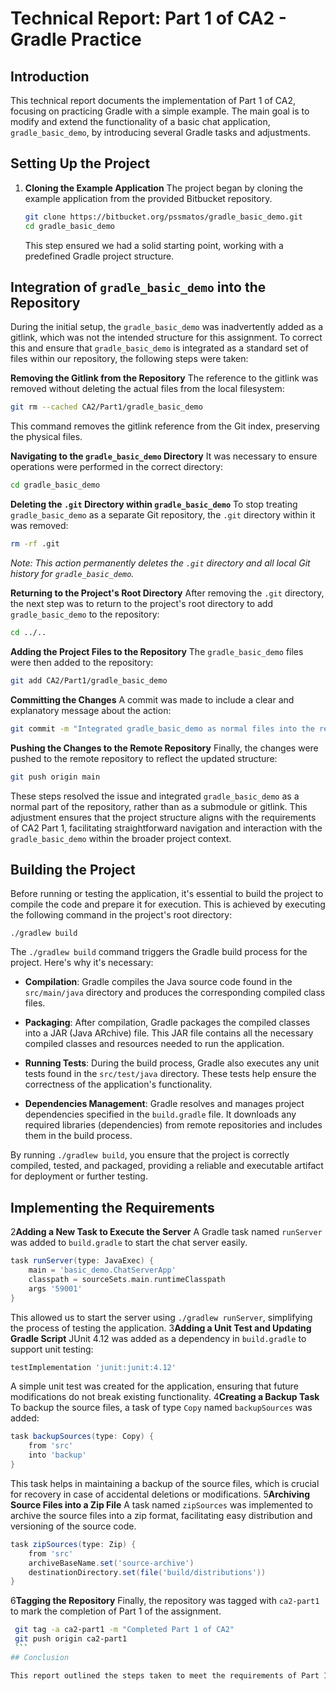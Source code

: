 # Technical Report: Part 1 of CA2 - Gradle Practice

## Introduction

This technical report documents the implementation of Part 1 of CA2, focusing on practicing Gradle with a simple example. The main goal is to modify and extend the functionality of a basic chat application, `gradle_basic_demo`, by introducing several Gradle tasks and adjustments.

## Setting Up the Project

1. **Cloning the Example Application**
   The project began by cloning the example application from the provided Bitbucket repository.

   ```bash
   git clone https://bitbucket.org/pssmatos/gradle_basic_demo.git
   cd gradle_basic_demo
   ```

   This step ensured we had a solid starting point, working with a predefined Gradle project structure.

## Integration of `gradle_basic_demo` into the Repository

During the initial setup, the `gradle_basic_demo` was inadvertently added as a gitlink, which was not the intended structure for this assignment. To correct this and ensure that `gradle_basic_demo` is integrated as a standard set of files within our repository, the following steps were taken:

**Removing the Gitlink from the Repository**
The reference to the gitlink was removed without deleting the actual files from the local filesystem:

```bash
git rm --cached CA2/Part1/gradle_basic_demo
```

This command removes the gitlink reference from the Git index, preserving the physical files.

**Navigating to the `gradle_basic_demo` Directory**
It was necessary to ensure operations were performed in the correct directory:

```bash
cd gradle_basic_demo
```

**Deleting the `.git` Directory within `gradle_basic_demo`**
To stop treating `gradle_basic_demo` as a separate Git repository, the `.git` directory within it was removed:

```bash
rm -rf .git
```

*Note: This action permanently deletes the `.git` directory and all local Git history for `gradle_basic_demo`.*

**Returning to the Project's Root Directory**
After removing the `.git` directory, the next step was to return to the project's root directory to add `gradle_basic_demo` to the repository:

```bash
cd ../..
```

**Adding the Project Files to the Repository**
The `gradle_basic_demo` files were then added to the repository:

```bash
git add CA2/Part1/gradle_basic_demo
```

**Committing the Changes**
A commit was made to include a clear and explanatory message about the action:

```bash
git commit -m "Integrated gradle_basic_demo as normal files into the repository"
```

**Pushing the Changes to the Remote Repository**
Finally, the changes were pushed to the remote repository to reflect the updated structure:

```bash
git push origin main
```

These steps resolved the issue and integrated `gradle_basic_demo` as a normal part of the repository, rather than as a submodule or gitlink. This adjustment ensures that the project structure aligns with the requirements of CA2 Part 1, facilitating straightforward navigation and interaction with the `gradle_basic_demo` within the broader project context.
## Building the Project

Before running or testing the application, it's essential to build the project to compile the code and prepare it for execution. This is achieved by executing the following command in the project's root directory:

```shell
./gradlew build
```
The `./gradlew build` command triggers the Gradle build process for the project. Here's why it's necessary:

- **Compilation**: Gradle compiles the Java source code found in the `src/main/java` directory and produces the corresponding compiled class files.

- **Packaging**: After compilation, Gradle packages the compiled classes into a JAR (Java ARchive) file. This JAR file contains all the necessary compiled classes and resources needed to run the application.

- **Running Tests**: During the build process, Gradle also executes any unit tests found in the `src/test/java` directory. These tests help ensure the correctness of the application's functionality.

- **Dependencies Management**: Gradle resolves and manages project dependencies specified in the `build.gradle` file. It downloads any required libraries (dependencies) from remote repositories and includes them in the build process.

By running `./gradlew build`, you ensure that the project is correctly compiled, tested, and packaged, providing a reliable and executable artifact for deployment or further testing.

## Implementing the Requirements

2**Adding a New Task to Execute the Server**
   A Gradle task named `runServer` was added to `build.gradle` to start the chat server easily.

   ```groovy
   task runServer(type: JavaExec) {
       main = 'basic_demo.ChatServerApp'
       classpath = sourceSets.main.runtimeClasspath
       args '59001'
   }
   ```

   This allowed us to start the server using `./gradlew runServer`, simplifying the process of testing the application.
3**Adding a Unit Test and Updating Gradle Script**
   JUnit 4.12 was added as a dependency in `build.gradle` to support unit testing:

   ```groovy
   testImplementation 'junit:junit:4.12'
   ```

   A simple unit test was created for the application, ensuring that future modifications do not break existing functionality.
4**Creating a Backup Task**
   To backup the source files, a task of type `Copy` named `backupSources` was added:

   ```groovy
   task backupSources(type: Copy) {
       from 'src'
       into 'backup'
   }
   ```

   This task helps in maintaining a backup of the source files, which is crucial for recovery in case of accidental deletions or modifications.
5**Archiving Source Files into a Zip File**
   A task named `zipSources` was implemented to archive the source files into a zip format, facilitating easy distribution and versioning of the source code.

   ```groovy
   task zipSources(type: Zip) {
       from 'src'
       archiveBaseName.set('source-archive')
       destinationDirectory.set(file('build/distributions'))
   }
   ```
6**Tagging the Repository**
   Finally, the repository was tagged with `ca2-part1` to mark the completion of Part 1 of the assignment.

   ```bash
    git tag -a ca2-part1 -m "Completed Part 1 of CA2"
    git push origin ca2-part1
    ```
## Conclusion

This report outlined the steps taken to meet the requirements of Part 1 of CA2. Each implemented feature was backed by a rationale aimed at improving the project's build process, maintainability, and usability. By following this tutorial-style documentation, one can reproduce the assignment and understand the decision-making process behind each task.

